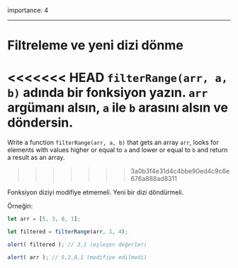 importance: 4

---

# Filtreleme ve yeni dizi dönme

<<<<<<< HEAD
`filterRange(arr, a, b)` adında bir fonksiyon yazın. `arr` argümanı alsın, `a` ile `b` arasını alsın ve döndersin.
=======
Write a function `filterRange(arr, a, b)` that gets an array `arr`, looks for elements with values higher or equal to `a` and lower or equal to `b` and return a result as an array.
>>>>>>> 3a0b3f4e31d4c4bbe90ed4c9c6e676a888ad8311

Fonksiyon diziyi modifiye etmemeli. Yeni bir dizi döndürmeli.

Örneğin:

```js
let arr = [5, 3, 8, 1];

let filtered = filterRange(arr, 1, 4); 

alert( filtered ); // 3,1 (eşleşen değerler)

alert( arr ); // 5,3,8,1 (modifiye edilmedi)
```